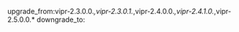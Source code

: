 upgrade_from:vipr-2.3.0.0.*,vipr-2.3.0.1.*,vipr-2.4.0.0.*,vipr-2.4.1.0.*,vipr-2.5.0.0.*
downgrade_to:
